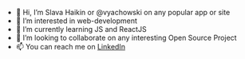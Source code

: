 - 👋 Hi, I’m Slava Haikin or @vyachowski on any popular app or site
- 👀 I’m interested in web-development
- 🌱 I’m currently learning JS and ReactJS
- 💞️ I’m looking to collaborate on any interesting Open Source Project
- 📫 You can reach me on [LinkedIn](https://www.linkedin.com/in/vyachowski/)

<!---
Vyachowski/Vyachowski is a ✨ special ✨ repository because its `README.md` (this file) appears on your GitHub profile.
You can click the Preview link to take a look at your changes.
--->
